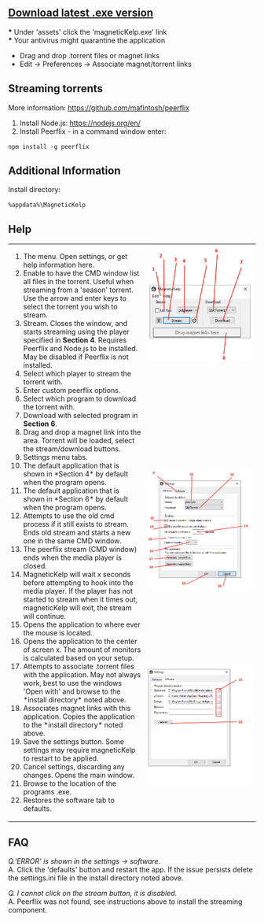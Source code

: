 ## [**Download** latest .exe version](https://github.com/kubar123/MagneticKelp/releases/latest)
__*__ Under 'assets' click the 'magneticKelp.exe' link  
__*__ Your antivirus might quarantine the application

* Drag and drop .torrent files or magnet links
* Edit -> Preferences -> Associate magnet/torrent links

## Streaming torrents

More information: https://github.com/mafintosh/peerflix
1.  Install Node.js: https://nodejs.org/en/
2.  Install Peerflix - in a command window enter:
```
npm install -g peerflix
```

## Additional Information

Install directory:
```
%appdata%\MagneticKelp
```

## Help


<table>
<colgroup>
<col>
<col>
</colgroup>
  <tr valign="top">
    <td width="55%" rowspan="3" >
      <ol>
        <li> The menu. Open settings, or get help information here.</li>
		<li> Enable to have the CMD window list all files in the torrent. Useful when streaming from a 'season' torrent. Use the arrow and enter keys to select the torrent you wish to stream. </li> 
		<li> Stream. Closes the window, and starts streaming using the player specified in <b>Section 4</b>. Requires Peerflix and Node.js to be installed. May be disabled if Peerflix is not installed. </li>
		<li>Select which player to stream the torrent with.</li>
<li>Enter custom peerflix options.</li>
<li>Select which program to download the torrent with.</li>
<li>Download with selected program in <b>Section 6</b>.</li>
<li>Drag and drop a magnet link into the area. Torrent will be loaded, select the stream/download buttons.</li>
<li>Settings menu tabs.</li>
<li> The default application that is shown in *Section 4* by default when the program opens.</li>
<li> The default application that is shown in *Section 6* by default when the program opens.</li>
<li> Attempts to use the old cmd process if it still exists to stream. Ends old stream and starts a new one in the same CMD window.</li>
<li> The peerflix stream (CMD window) ends when the media player is closed. </li>
<li> MagneticKelp will wait x seconds before attempting to hook into the media player. If the player has not started to stream when it times out, magneticKelp will exit, the stream will continue.</li>
<li> Opens the application to where ever the mouse is located.</li>
<li> Opens the application to the center of screen x. The amount of monitors is calculated based on your setup.</li>
<li> Attempts to associate .torrent files with the application. May not always work, best to use the windows 'Open with' and browse to the *install directory* noted above.</li>
<li> Associates magnet links with this application. Copies the application to the *install directory* noted above.</li>
<li> Save the settings button. Some settings may require magneticKelp to restart to be applied.</li>
<li> Cancel settings, discarding any changes. Opens the main window.</li>
<li> Browse to the location of the programs .exe.</li>
<li> Restores the software tab to defaults.</li>
	</ol>
</td>
    <td><img align="right" src="https://raw.githubusercontent.com/kubar123/MagneticKelp/master/Img/mainWindowU.PNG" /></td>
  </tr>
  <tr>
    <td ><img align="right" src="https://raw.githubusercontent.com/kubar123/MagneticKelp/master/Img/settingsWindow1U.PNG" /></td>
  </tr>
  <tr>
    <td ><img align='right' src="https://raw.githubusercontent.com/kubar123/MagneticKelp/master/Img/SettingsWindow2u.PNG" /></td>
  </tr>
</table>


## FAQ
*Q.'ERROR' is shown in the settings -> software*.  
A. Click the 'defaults' button and restart the app. If the issue persists delete the settings.ini file in the install directory noted above.

*Q. I cannot click on the stream button, it is disabled.*  
A. Peerflix was not found, see instructions above to install the streaming component.
